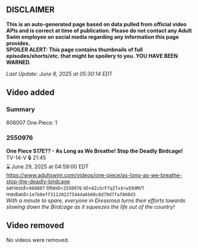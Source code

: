 ## DISCLAIMER
**This is an auto-generated page based on data pulled from official video APIs and is correct at time of publication. Please do not contact any Adult Swim employee on social media regarding any information this page provides.**  
**SPOILER ALERT: This page contains thumbnails of full episodes/shorts/etc. that might be spoilery to you. YOU HAVE BEEN WARNED.**  

_Last Update: June 8, 2025 at 05:30:14 EDT_
## Video added
### Summary
608007 One Piece: 1  
### 2550976
**One Piece S17E?? - As Long as We Breathe! Stop the Deadly Birdcage!**  
TV-14-V 🔒 21:45  
⌛ June 29, 2025 at 04:59:00 EDT  
https://www.adultswim.com/videos/one-piece/as-long-as-we-breathe-stop-the-deadly-birdcage  
seriesid=`608007` titleid=`2550976` id=`AZcGrF7qITxXrw59dMVT` mediaid=`1e7b8eff31120227544da6b60c8d79d7faf860d3`  
_With a minute to spare, everyone in Dressrosa turns their efforts towards slowing down the Birdcage as it squeezes the life out of the country!_  
## Video removed
No videos were removed.  
